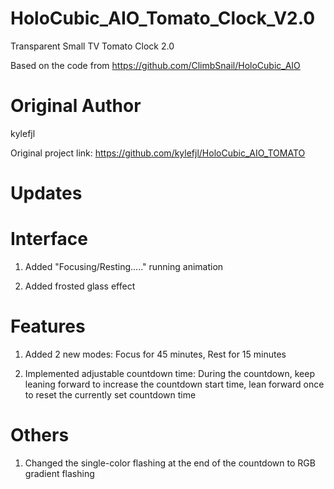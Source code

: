 # HoloCubic_AIO_Tomato_Clock_V2.0
Transparent Small TV Tomato Clock 2.0

Based on the code from https://github.com/ClimbSnail/HoloCubic_AIO
# Original Author
kylefjl

Original project link: https://github.com/kylefjl/HoloCubic_AIO_TOMATO
# Updates
# Interface

1. Added "Focusing/Resting....." running animation

2. Added frosted glass effect

# Features

1. Added 2 new modes: Focus for 45 minutes, Rest for 15 minutes

2. Implemented adjustable countdown time:
  During the countdown, keep leaning forward to increase the countdown start time, lean forward once to reset the currently set countdown time
  
# Others

1. Changed the single-color flashing at the end of the countdown to RGB gradient flashing

